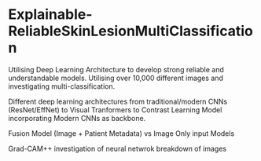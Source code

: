 # Explainable-ReliableSkinLesionMultiClassification
Utilising Deep Learning Architecture to develop strong reliable and understandable models. Utilising over 10,000 different images and investigating multi-classification. 

Different deep learning architectures from traditional/modern CNNs (ResNet/EffNet) to Visual Tranformers to Contrast Learning Model incorporating Modern CNNs as backbone. 

Fusion Model (Image + Patient Metadata) vs Image Only input Models

Grad-CAM++ investigation of neural netwrok breakdown of images 
